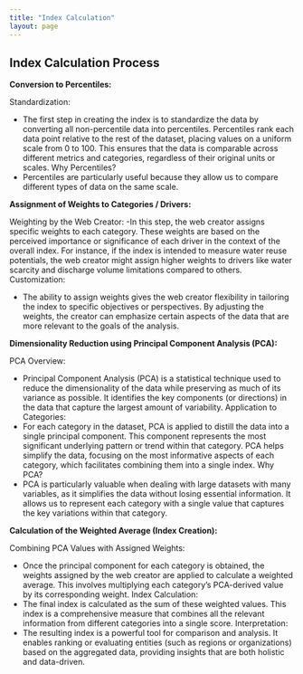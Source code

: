 ```yaml
---
title: "Index Calculation"
layout: page
---
```


## Index Calculation Process
**Conversion to Percentiles:**

Standardization:
- The first step in creating the index is to standardize the data by converting all non-percentile data into percentiles. Percentiles rank each data point relative to the rest of the dataset, placing values on a uniform scale from 0 to 100. This ensures that the data is comparable across different metrics and categories, regardless of their original units or scales.
Why Percentiles?
- Percentiles are particularly useful because they allow us to compare different types of data on the same scale.

**Assignment of Weights to Categories / Drivers:**

Weighting by the Web Creator:
-In this step, the web creator assigns specific weights to each category. These weights are based on the perceived importance or significance of each driver in the context of the overall index. For instance, if the index is intended to measure water reuse potentials, the web creator might assign higher weights to drivers like water scarcity and discharge volume limitations compared to others.
Customization:
- The ability to assign weights gives the web creator flexibility in tailoring the index to specific objectives or perspectives. By adjusting the weights, the creator can emphasize certain aspects of the data that are more relevant to the goals of the analysis.

**Dimensionality Reduction using Principal Component Analysis (PCA):**

PCA Overview:
- Principal Component Analysis (PCA) is a statistical technique used to reduce the dimensionality of the data while preserving as much of its variance as possible. It identifies the key components (or directions) in the data that capture the largest amount of variability.
Application to Categories:
- For each category in the dataset, PCA is applied to distill the data into a single principal component. This component represents the most significant underlying pattern or trend within that category. PCA helps simplify the data, focusing on the most informative aspects of each category, which facilitates combining them into a single index.
Why PCA?
- PCA is particularly valuable when dealing with large datasets with many variables, as it simplifies the data without losing essential information. It allows us to represent each category with a single value that captures the key variations within that category.

**Calculation of the Weighted Average (Index Creation):**

Combining PCA Values with Assigned Weights:
- Once the principal component for each category is obtained, the weights assigned by the web creator are applied to calculate a weighted average. This involves multiplying each category’s PCA-derived value by its corresponding weight.
Index Calculation:
- The final index is calculated as the sum of these weighted values. This index is a comprehensive measure that combines all the relevant information from different categories into a single score.
Interpretation:
- The resulting index is a powerful tool for comparison and analysis. It enables ranking or evaluating entities (such as regions or organizations) based on the aggregated data, providing insights that are both holistic and data-driven.


